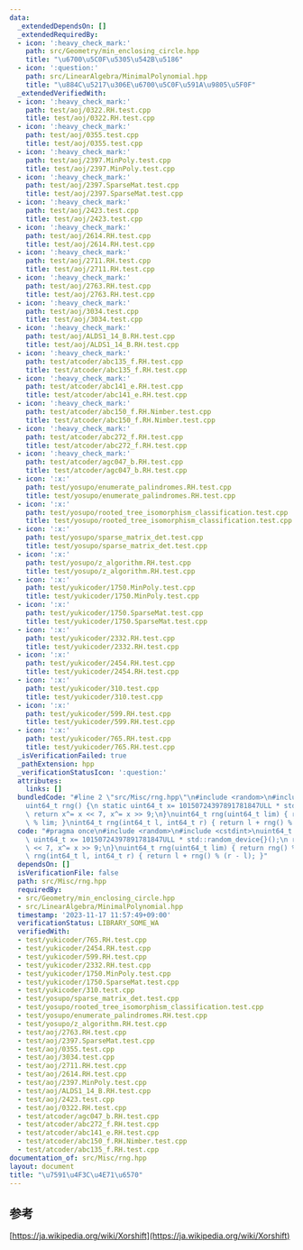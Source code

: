 ```yaml
---
data:
  _extendedDependsOn: []
  _extendedRequiredBy:
  - icon: ':heavy_check_mark:'
    path: src/Geometry/min_enclosing_circle.hpp
    title: "\u6700\u5C0F\u5305\u542B\u5186"
  - icon: ':question:'
    path: src/LinearAlgebra/MinimalPolynomial.hpp
    title: "\u884C\u5217\u306E\u6700\u5C0F\u591A\u9805\u5F0F"
  _extendedVerifiedWith:
  - icon: ':heavy_check_mark:'
    path: test/aoj/0322.RH.test.cpp
    title: test/aoj/0322.RH.test.cpp
  - icon: ':heavy_check_mark:'
    path: test/aoj/0355.test.cpp
    title: test/aoj/0355.test.cpp
  - icon: ':heavy_check_mark:'
    path: test/aoj/2397.MinPoly.test.cpp
    title: test/aoj/2397.MinPoly.test.cpp
  - icon: ':heavy_check_mark:'
    path: test/aoj/2397.SparseMat.test.cpp
    title: test/aoj/2397.SparseMat.test.cpp
  - icon: ':heavy_check_mark:'
    path: test/aoj/2423.test.cpp
    title: test/aoj/2423.test.cpp
  - icon: ':heavy_check_mark:'
    path: test/aoj/2614.RH.test.cpp
    title: test/aoj/2614.RH.test.cpp
  - icon: ':heavy_check_mark:'
    path: test/aoj/2711.RH.test.cpp
    title: test/aoj/2711.RH.test.cpp
  - icon: ':heavy_check_mark:'
    path: test/aoj/2763.RH.test.cpp
    title: test/aoj/2763.RH.test.cpp
  - icon: ':heavy_check_mark:'
    path: test/aoj/3034.test.cpp
    title: test/aoj/3034.test.cpp
  - icon: ':heavy_check_mark:'
    path: test/aoj/ALDS1_14_B.RH.test.cpp
    title: test/aoj/ALDS1_14_B.RH.test.cpp
  - icon: ':heavy_check_mark:'
    path: test/atcoder/abc135_f.RH.test.cpp
    title: test/atcoder/abc135_f.RH.test.cpp
  - icon: ':heavy_check_mark:'
    path: test/atcoder/abc141_e.RH.test.cpp
    title: test/atcoder/abc141_e.RH.test.cpp
  - icon: ':heavy_check_mark:'
    path: test/atcoder/abc150_f.RH.Nimber.test.cpp
    title: test/atcoder/abc150_f.RH.Nimber.test.cpp
  - icon: ':heavy_check_mark:'
    path: test/atcoder/abc272_f.RH.test.cpp
    title: test/atcoder/abc272_f.RH.test.cpp
  - icon: ':heavy_check_mark:'
    path: test/atcoder/agc047_b.RH.test.cpp
    title: test/atcoder/agc047_b.RH.test.cpp
  - icon: ':x:'
    path: test/yosupo/enumerate_palindromes.RH.test.cpp
    title: test/yosupo/enumerate_palindromes.RH.test.cpp
  - icon: ':x:'
    path: test/yosupo/rooted_tree_isomorphism_classification.test.cpp
    title: test/yosupo/rooted_tree_isomorphism_classification.test.cpp
  - icon: ':x:'
    path: test/yosupo/sparse_matrix_det.test.cpp
    title: test/yosupo/sparse_matrix_det.test.cpp
  - icon: ':x:'
    path: test/yosupo/z_algorithm.RH.test.cpp
    title: test/yosupo/z_algorithm.RH.test.cpp
  - icon: ':x:'
    path: test/yukicoder/1750.MinPoly.test.cpp
    title: test/yukicoder/1750.MinPoly.test.cpp
  - icon: ':x:'
    path: test/yukicoder/1750.SparseMat.test.cpp
    title: test/yukicoder/1750.SparseMat.test.cpp
  - icon: ':x:'
    path: test/yukicoder/2332.RH.test.cpp
    title: test/yukicoder/2332.RH.test.cpp
  - icon: ':x:'
    path: test/yukicoder/2454.RH.test.cpp
    title: test/yukicoder/2454.RH.test.cpp
  - icon: ':x:'
    path: test/yukicoder/310.test.cpp
    title: test/yukicoder/310.test.cpp
  - icon: ':x:'
    path: test/yukicoder/599.RH.test.cpp
    title: test/yukicoder/599.RH.test.cpp
  - icon: ':x:'
    path: test/yukicoder/765.RH.test.cpp
    title: test/yukicoder/765.RH.test.cpp
  _isVerificationFailed: true
  _pathExtension: hpp
  _verificationStatusIcon: ':question:'
  attributes:
    links: []
  bundledCode: "#line 2 \"src/Misc/rng.hpp\"\n#include <random>\n#include <cstdint>\n\
    uint64_t rng() {\n static uint64_t x= 10150724397891781847ULL * std::random_device{}();\n\
    \ return x^= x << 7, x^= x >> 9;\n}\nuint64_t rng(uint64_t lim) { return rng()\
    \ % lim; }\nint64_t rng(int64_t l, int64_t r) { return l + rng() % (r - l); }\n"
  code: "#pragma once\n#include <random>\n#include <cstdint>\nuint64_t rng() {\n static\
    \ uint64_t x= 10150724397891781847ULL * std::random_device{}();\n return x^= x\
    \ << 7, x^= x >> 9;\n}\nuint64_t rng(uint64_t lim) { return rng() % lim; }\nint64_t\
    \ rng(int64_t l, int64_t r) { return l + rng() % (r - l); }"
  dependsOn: []
  isVerificationFile: false
  path: src/Misc/rng.hpp
  requiredBy:
  - src/Geometry/min_enclosing_circle.hpp
  - src/LinearAlgebra/MinimalPolynomial.hpp
  timestamp: '2023-11-17 11:57:49+09:00'
  verificationStatus: LIBRARY_SOME_WA
  verifiedWith:
  - test/yukicoder/765.RH.test.cpp
  - test/yukicoder/2454.RH.test.cpp
  - test/yukicoder/599.RH.test.cpp
  - test/yukicoder/2332.RH.test.cpp
  - test/yukicoder/1750.MinPoly.test.cpp
  - test/yukicoder/1750.SparseMat.test.cpp
  - test/yukicoder/310.test.cpp
  - test/yosupo/sparse_matrix_det.test.cpp
  - test/yosupo/rooted_tree_isomorphism_classification.test.cpp
  - test/yosupo/enumerate_palindromes.RH.test.cpp
  - test/yosupo/z_algorithm.RH.test.cpp
  - test/aoj/2763.RH.test.cpp
  - test/aoj/2397.SparseMat.test.cpp
  - test/aoj/0355.test.cpp
  - test/aoj/3034.test.cpp
  - test/aoj/2711.RH.test.cpp
  - test/aoj/2614.RH.test.cpp
  - test/aoj/2397.MinPoly.test.cpp
  - test/aoj/ALDS1_14_B.RH.test.cpp
  - test/aoj/2423.test.cpp
  - test/aoj/0322.RH.test.cpp
  - test/atcoder/agc047_b.RH.test.cpp
  - test/atcoder/abc272_f.RH.test.cpp
  - test/atcoder/abc141_e.RH.test.cpp
  - test/atcoder/abc150_f.RH.Nimber.test.cpp
  - test/atcoder/abc135_f.RH.test.cpp
documentation_of: src/Misc/rng.hpp
layout: document
title: "\u7591\u4F3C\u4E71\u6570"
---
```

## 参考
[https://ja.wikipedia.org/wiki/Xorshift](https://ja.wikipedia.org/wiki/Xorshift)